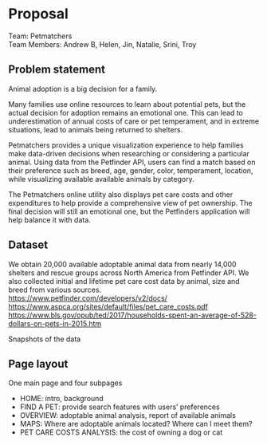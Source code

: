 # Proposal #
Team: Petmatchers  
Team Members: Andrew B, Helen, Jin, Natalie, Srini, Troy

## Problem statement ##
Animal adoption is a big decision for a family. 

Many families use online resources to learn about potential pets, but the actual decision for adoption remains an emotional one. This can lead to underestimation of annual costs of care or pet temperament, and in extreme situations, lead to animals being returned to shelters.

Petmatchers provides a unique visualization experience to help families make data-driven decisions when researching or considering a particular animal. Using data from the Petfinder API, users can find a match based on their preference such as breed, age, gender, color, temperament, location, while visualizing available available animals by category. 

The Petmatchers online utility also displays pet care costs and other expenditures to help provide a comprehensive view of pet ownership. The final decision will still an emotional one, but the Petfinders application will help balance it with data.

## Dataset ##
We obtain 20,000 available adoptable animal data from nearly 14,000 shelters and rescue groups across North America from Petfinder API. We also collected initial and lifetime pet care cost data by animal, size and breed from various sources.
https://www.petfinder.com/developers/v2/docs/
https://www.aspca.org/sites/default/files/pet_care_costs.pdf
https://www.bls.gov/opub/ted/2017/households-spent-an-average-of-528-dollars-on-pets-in-2015.htm

Snapshots of the data

## Page layout ##
One main page and four subpages
- HOME: intro, background
-	FIND A PET: provide search features with users’ preferences
-	OVERVIEW: adoptable animal analysis, report of available animals
-	MAPS: Where are adoptable animals located? Where can I meet them?
-	PET CARE COSTS ANALYSIS: the cost of owning a dog or cat

